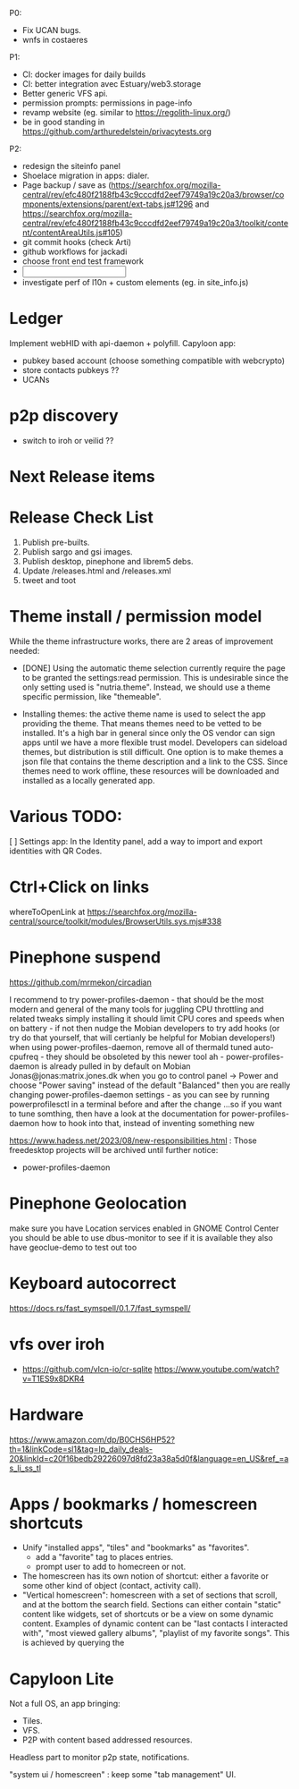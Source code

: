 P0:
- Fix UCAN bugs.
- wnfs in costaeres

P1:
- CI: docker images for daily builds
- CI: better integration avec Estuary/web3.storage
- Better generic VFS api.
- permission prompts: permissions in page-info
- revamp website (eg. similar to https://regolith-linux.org/)
- be in good standing in https://github.com/arthuredelstein/privacytests.org

P2:
- redesign the siteinfo panel
- Shoelace migration in apps: dialer.
- Page backup / save as (https://searchfox.org/mozilla-central/rev/efc480f2188fb43c9cccdfd2eef79749a19c20a3/browser/components/extensions/parent/ext-tabs.js#1296 and https://searchfox.org/mozilla-central/rev/efc480f2188fb43c9cccdfd2eef79749a19c20a3/toolkit/content/contentAreaUtils.js#105)
- git commit hooks (check Arti)
- github workflows for jackadi
- choose front end test framework
- <input type=datetime-local|time|date>
- investigate perf of l10n + custom elements (eg. <sl-select> in site_info.js)

Ledger
======
Implement webHID with api-daemon + polyfill.
Capyloon app:
- pubkey based account (choose something compatible with webcrypto)
- store contacts pubkeys ??
- UCANs

p2p discovery
=============
- switch to iroh or veilid ??

Next Release items
==================

Release Check List
==================
1. Publish pre-builts.
2. Publish sargo and gsi images.
3. Publish desktop, pinephone and librem5 debs.
4. Update /releases.html and /releases.xml
5. tweet and toot


Theme install / permission model
================================

While the theme infrastructure works, there are 2 areas of improvement needed:

- [DONE] Using the automatic theme selection currently require the page to be granted the settings:read permission. This is undesirable since the only setting used is "nutria.theme". Instead, we should use a theme specific permission, like "themeable".

- Installing themes: the active theme name is used to select the app providing the theme. That means themes need to be vetted to be installed. It's a high bar in general since only the OS vendor can sign apps until we have a more flexible trust model. Developers can sideload themes, but distribution is still difficult. One option is to make themes a json file that contains the theme description and a link to the CSS. Since themes need to work offline, these resources will be downloaded and installed as a locally generated app.

Various TODO:
============
[ ] Settings app: In the Identity panel, add a way to import and export identities with QR Codes.


Ctrl+Click on links
===================
whereToOpenLink at https://searchfox.org/mozilla-central/source/toolkit/modules/BrowserUtils.sys.mjs#338

Pinephone suspend
=================
https://github.com/mrmekon/circadian

I recommend to try power-profiles-daemon - that should be the most modern and general of the many tools for juggling CPU throttling and related tweaks
simply installing it should limit CPU cores and speeds when on battery - if not then nudge the Mobian developers to try add hooks (or try do that yourself, that will certianly be helpful for Mobian developers!)
when using power-profiles-daemon, remove all of thermald tuned auto-cpufreq - they should be obsoleted by this newer tool
ah - power-profiles-daemon is already pulled in by default on Mobian
Jonas@jonas:matrix.jones.dk
when you go to control panel -> Power and choose "Power saving" instead of the default "Balanced" then you are really changing power-profiles-daemon settings - as you can see by running powerprofilesctl in a terminal before and after the change
...so if you want to tune somthing, then have a look at the documentation for power-profiles-daemon how to hook into that, instead of inventing something new

https://www.hadess.net/2023/08/new-responsibilities.html :
Those freedesktop projects will be archived until further notice:
- power-profiles-daemon

Pinephone Geolocation
=====================
make sure you have Location services enabled in GNOME Control Center
you should be able to use dbus-monitor to see if it is available
they also have geoclue-demo to test out too

Keyboard autocorrect
====================
https://docs.rs/fast_symspell/0.1.7/fast_symspell/

vfs over iroh
=============

- https://github.com/vlcn-io/cr-sqlite https://www.youtube.com/watch?v=T1ES9x8DKR4

Hardware
========

https://www.amazon.com/dp/B0CHS6HP52?th=1&linkCode=sl1&tag=lp_daily_deals-20&linkId=c20f16bedb29226097d8fd23a38a5d0f&language=en_US&ref_=as_li_ss_tl


Apps / bookmarks / homescreen shortcuts
=======================================

- Unify "installed apps", "tiles" and "bookmarks" as "favorites".
    - add a "favorite" tag to places entries.
    - prompt user to add to homecreen or not.
- The homescreen has its own notion of shortcut: either a favorite or some other kind of object (contact, activity call).
- "Vertical homescreen": homescreen with a set of sections that scroll, and at the bottom the search field. Sections can either contain "static" content like widgets, set of shortcuts or be a view on some dynamic content. Examples of dynamic content can be "last contacts I interacted with", "most viewed gallery albums", "playlist of my favorite songs". This is achieved by querying the 


Capyloon Lite
=============

Not a full OS, an app bringing:
- Tiles.
- VFS.
- P2P with content based addressed resources.

Headless part to monitor p2p state, notifications.

"system ui / homescreen" : keep some "tab management" UI.
